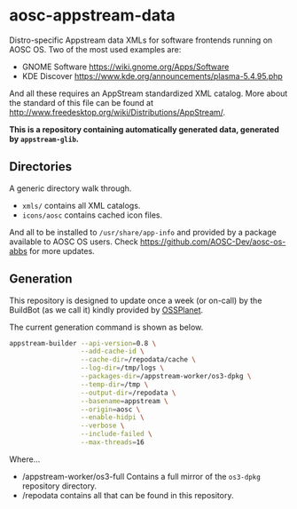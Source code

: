 # aosc-appstream-data
Distro-specific Appstream data XMLs for software frontends running on AOSC OS. Two of the most used examples are:

- GNOME Software  https://wiki.gnome.org/Apps/Software
- KDE Discover    https://www.kde.org/announcements/plasma-5.4.95.php

And all these requires an AppStream standardized XML catalog. More about the standard of this file can be found at http://www.freedesktop.org/wiki/Distributions/AppStream/.

**This is a repository containing automatically generated data, generated by `appstream-glib`.**

## Directories
A generic directory walk through.

- `xmls/` contains all XML catalogs.
- `icons/aosc` contains cached icon files.

And all to be installed to `/usr/share/app-info` and provided by a package available to AOSC OS users. Check https://github.com/AOSC-Dev/aosc-os-abbs for more updates.

## Generation
This repository is designed to update once a week (or on-call) by the BuildBot (as we call it) kindly provided by [OSSPlanet](https://github.com/OSSPlanet).

The current generation command is shown as below.

```bash
appstream-builder --api-version=0.8 \
                  --add-cache-id \
                  --cache-dir=/repodata/cache \
                  --log-dir=/tmp/logs \
                  --packages-dir=/appstream-worker/os3-dpkg \
                  --temp-dir=/tmp \
                  --output-dir=/repodata \
                  --basename=appstream \
                  --origin=aosc \
                  --enable-hidpi \
                  --verbose \
                  --include-failed \
                  --max-threads=16
```

Where...

- /appstream-worker/os3-full Contains a full mirror of the `os3-dpkg` repository directory.
- /repodata contains all that can be found in this repository.
